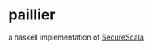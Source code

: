 # paillier

a haskell implementation of [SecureScala](http://www.guidosalvaneschi.com/attachments/papers/2016_SecureScala-Scala-Embedding-of-Secure-Computations_pdf.pdf)
